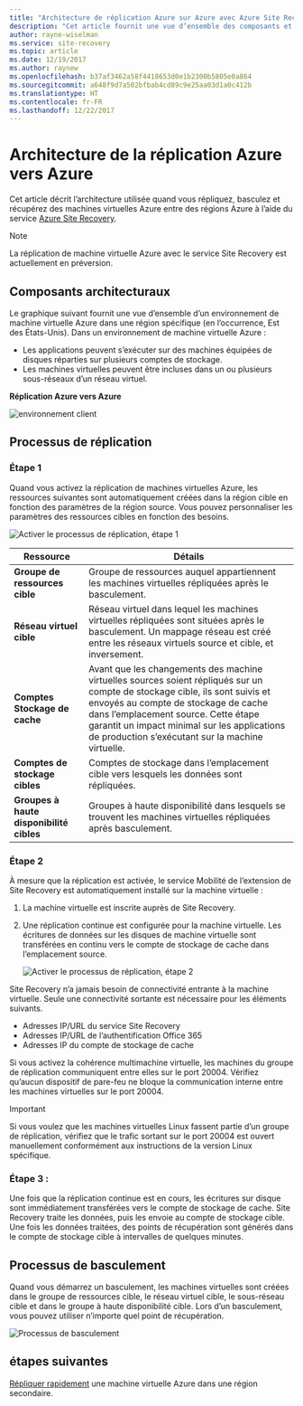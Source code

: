 ```yaml
---
title: "Architecture de réplication Azure sur Azure avec Azure Site Recovery | Microsoft Docs"
description: "Cet article fournit une vue d’ensemble des composants et de l’architecture utilisés lors de la réplication de machines virtuelles Azure entre régions Azure avec le service Azure Site Recovery."
author: rayne-wiselman
ms.service: site-recovery
ms.topic: article
ms.date: 12/19/2017
ms.author: raynew
ms.openlocfilehash: b37af3462a58f4418653d0e1b2300b5805e0a864
ms.sourcegitcommit: a648f9d7a502bfbab4cd89c9e25aa03d1a0c412b
ms.translationtype: HT
ms.contentlocale: fr-FR
ms.lasthandoff: 12/22/2017
---
```

# <a name="azure-to-azure-replication-architecture"></a>Architecture de la réplication Azure vers Azure


Cet article décrit l’architecture utilisée quand vous répliquez, basculez et récupérez des machines virtuelles Azure entre des régions Azure à l’aide du service [Azure Site Recovery](site-recovery-overview.md).

>[!NOTE]
>La réplication de machine virtuelle Azure avec le service Site Recovery est actuellement en préversion.



## <a name="architectural-components"></a>Composants architecturaux

Le graphique suivant fournit une vue d’ensemble d’un environnement de machine virtuelle Azure dans une région spécifique (en l’occurrence, Est des États-Unis). Dans un environnement de machine virtuelle Azure :
- Les applications peuvent s’exécuter sur des machines équipées de disques réparties sur plusieurs comptes de stockage.
- Les machines virtuelles peuvent être incluses dans un ou plusieurs sous-réseaux d’un réseau virtuel.


**Réplication Azure vers Azure**

![environnement client](./media/concepts-azure-to-azure-architecture/source-environment.png)

## <a name="replication-process"></a>Processus de réplication

### <a name="step-1"></a>Étape 1

Quand vous activez la réplication de machines virtuelles Azure, les ressources suivantes sont automatiquement créées dans la région cible en fonction des paramètres de la région source. Vous pouvez personnaliser les paramètres des ressources cibles en fonction des besoins.

![Activer le processus de réplication, étape 1](./media/concepts-azure-to-azure-architecture/enable-replication-step-1.png)

**Ressource** | **Détails**
--- | ---
**Groupe de ressources cible** | Groupe de ressources auquel appartiennent les machines virtuelles répliquées après le basculement.
**Réseau virtuel cible** | Réseau virtuel dans lequel les machines virtuelles répliquées sont situées après le basculement. Un mappage réseau est créé entre les réseaux virtuels source et cible, et inversement.
**Comptes Stockage de cache** | Avant que les changements des machine virtuelles sources soient répliqués sur un compte de stockage cible, ils sont suivis et envoyés au compte de stockage de cache dans l’emplacement source. Cette étape garantit un impact minimal sur les applications de production s’exécutant sur la machine virtuelle.
**Comptes de stockage cibles**  | Comptes de stockage dans l’emplacement cible vers lesquels les données sont répliquées.
**Groupes à haute disponibilité cibles**  | Groupes à haute disponibilité dans lesquels se trouvent les machines virtuelles répliquées après basculement.

### <a name="step-2"></a>Étape 2

À mesure que la réplication est activée, le service Mobilité de l’extension de Site Recovery est automatiquement installé sur la machine virtuelle :

1. La machine virtuelle est inscrite auprès de Site Recovery.

2. Une réplication continue est configurée pour la machine virtuelle. Les écritures de données sur les disques de machine virtuelle sont transférées en continu vers le compte de stockage de cache dans l’emplacement source.

   ![Activer le processus de réplication, étape 2](./media/concepts-azure-to-azure-architecture/enable-replication-step-2.png)


 Site Recovery n’a jamais besoin de connectivité entrante à la machine virtuelle. Seule une connectivité sortante est nécessaire pour les éléments suivants.

 - Adresses IP/URL du service Site Recovery
 - Adresses IP/URL de l’authentification Office 365
 - Adresses IP du compte de stockage de cache

Si vous activez la cohérence multimachine virtuelle, les machines du groupe de réplication communiquent entre elles sur le port 20004. Vérifiez qu’aucun dispositif de pare-feu ne bloque la communication interne entre les machines virtuelles sur le port 20004.

> [!IMPORTANT]
Si vous voulez que les machines virtuelles Linux fassent partie d’un groupe de réplication, vérifiez que le trafic sortant sur le port 20004 est ouvert manuellement conformément aux instructions de la version Linux spécifique.

### <a name="step-3"></a>Étape 3 :

Une fois que la réplication continue est en cours, les écritures sur disque sont immédiatement transférées vers le compte de stockage de cache. Site Recovery traite les données, puis les envoie au compte de stockage cible. Une fois les données traitées, des points de récupération sont générés dans le compte de stockage cible à intervalles de quelques minutes.

## <a name="failover-process"></a>Processus de basculement

Quand vous démarrez un basculement, les machines virtuelles sont créées dans le groupe de ressources cible, le réseau virtuel cible, le sous-réseau cible et dans le groupe à haute disponibilité cible. Lors d’un basculement, vous pouvez utiliser n’importe quel point de récupération.

![Processus de basculement](./media/concepts-azure-to-azure-architecture/failover.png)

## <a name="next-steps"></a>étapes suivantes

[Répliquer rapidement](azure-to-azure-quickstart.md) une machine virtuelle Azure dans une région secondaire.
